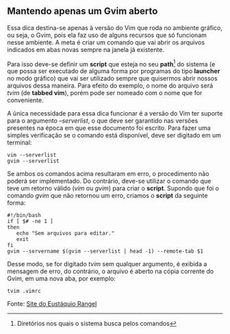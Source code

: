 Mantendo apenas um Gvim aberto
------------------------------

Essa dica destina-se apenas à versão do Vim que roda no ambiente
gráfico, ou seja, o Gvim, pois ela faz uso de alguns recursos que só
funcionam nesse ambiente. A meta é criar um comando que vai abrir os
arquivos indicados em abas novas sempre na janela já existente.

Para isso deve-se definir um **script** que esteja no seu
**path**[^1] do sistema (e que possa ser executado de alguma
forma por programas do tipo **launcher** no modo gráfico) que
vai ser utilizado sempre que quisermos abrir nossos arquivos dessa
maneira. Para efeito do exemplo, o nome do arquivo será
*tvim* (de **tabbed vim**), porém pode ser nomeado
com o nome que for conveniente.

A única necessidade para essa dica funcionar é a versão do Vim ter
suporte para o argumento *–serverlist*, o que deve ser
garantido nas versões presentes na época em que esse documento foi
escrito. Para fazer uma simples verificação se o comando está
disponível, deve ser digitado em um terminal:
```
vim --serverlist
gvim --serverlist
```
Se ambos os comandos acima resultaram em erro, o procedimento não poderá
ser implementado. Do contrário, deve-se utilizar o comando que teve um
retorno válido (*vim* ou *gvim*) para criar o
**script**. Supondo que foi o comando *gvim* que
não retornou um erro, criamos o **script** da seguinte forma:
```
#!/bin/bash
if [ $# -ne 1 ]
then
   echo "Sem arquivos para editar."
   exit
fi
gvim --servername $(gvim --serverlist | head -1) --remote-tab $1
```
Desse modo, se for digitado *tvim* sem qualquer argumento, é
exibida a mensagem de erro, do contrário, o arquivo é aberto na cópia
corrente do Gvim, em uma nova aba, por exemplo:
```
tvim .vimrc
```
Fonte: [Site do Eustáquio Rangel](http://eustaquiorangel.com/posts/477) 

[^1]: Diretórios nos quais o sistema busca pelos comandos
